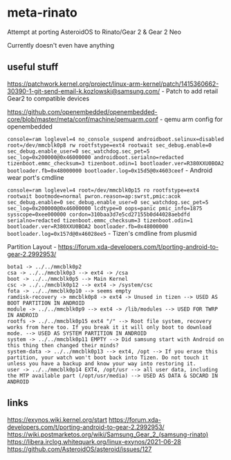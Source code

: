 # meta-rinato
Attempt at porting AsteroidOS to Rinato/Gear 2 & Gear 2 Neo

Currently doesn't even have anything

## useful stuff
https://patchwork.kernel.org/project/linux-arm-kernel/patch/1415360662-30390-1-git-send-email-k.kozlowski@samsung.com/ - Patch to add retail Gear2 to compatible devices

https://github.com/openembedded/openembedded-core/blob/master/meta/conf/machine/qemuarm.conf - qemu arm config for openembedded

`console=ram loglevel=4 no_console_suspend androidboot.selinux=disabled root=/dev/mmcblk0p8 rw rootfstype=ext4 rootwait sec_debug.enable=0 sec_debug.enable_user=0 sec_watchdog.sec_pet=5 sec_log=0x200000@0x46000000 androidboot.serialno=redacted tizenboot.emmc_checksum=3 tizenboot.odin=1 bootloader.ver=R380XXU0BOA2 bootloader.fb=0x48000000 bootloader.log=0x15d5@0x4603ceef` - Android wear port's cmdline

`console=ram loglevel=4 root=/dev/mmcblk0p15 ro rootfstype=ext4 rootwait bootmode=normal pwron.reason=ap:swrst,pmic:acok sec_debug.enable=0 sec_debug.enable_user=0 sec_watchdog.sec_pet=5 sec_log=0x200000@0x46000000 lcdtype=0 oops=panic pmic_info=1875 sysscope=0xee000000 cordon=310baa3d7e5cd27155b0d44028aebdfd serialno=redacted tizenboot.emmc_checksum=3 tizenboot.odin=1 bootloader.ver=R380XXU0BOA2 bootloader.fb=0x48000000 bootloader.log=0x157d@0x46028ee5` - Tizen's cmdline from plusmid

Partition Layout - https://forum.xda-developers.com/t/porting-android-to-gear-2.2992953/

```bota0 -> ../../mmcblk0p1
bota1 -> ../../mmcblk0p2
csa -> ../../mmcblk0p3 --> ext4 -> /csa
boot -> ../../mmcblk0p5 --> Main Kernel
csc -> ../../mmcblk0p12 --> ext4 -> /system/csc
fota -> ../../mmcblk0p10 --> seems empty
ramdisk-recovery -> mmcblk0p8 -> ext4 -> Unused in tizen --> USED AS BOOT PARTITION IN ANDROID
module -> ../../mmcblk0p9 --> ext4 -> /lib/modules --> USED FOR TWRP IN ANDROID
rootfs -> ../../mmcblk0p15 ext4 "/" --> Root file system, recovery works from here too. If you break it it will only boot to download mode. --> USED AS SYSTEM PARTITION IN ANDROID
system -> ../../mmcblk0p11 EMPTY --> Did samsung start with Android on this thing then changed their minds?
system-data -> ../../mmcblk0p13 --> ext4, /opt --> If you erase this partition, your watch won't boot back into Tizen. Do not touch it unless you have a backup and know your way into restoring it.
user -> ../../mmcblk0p14 EXT4, /opt/usr --> all user data, including the MTP available part (/opt/usr/media) --> USED AS DATA & SDCARD IN ANDROID
```
## links
https://exynos.wiki.kernel.org/start
https://forum.xda-developers.com/t/porting-android-to-gear-2.2992953/
https://wiki.postmarketos.org/wiki/Samsung_Gear_2_(samsung-rinato)
https://libera.irclog.whitequark.org/linux-exynos/2021-06-28
https://github.com/AsteroidOS/asteroid/issues/127
